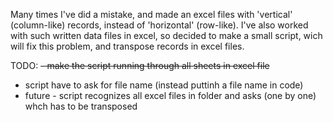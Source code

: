 Many times I've did a mistake, and made an excel files with 'vertical' (column-like) records, instead of 'horizontal' (row-like).
I've also worked with such written data files in excel, so decided to make a small script, wich will fix this problem, and
transpose records in excel files.

TODO:
~~- make the script running through all sheets in excel file~~
- script have to ask for file name (instead puttinh a file name in code)
- future - script recognizes all excel files in folder and asks (one by one) whch has to be transposed
